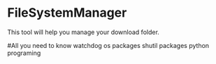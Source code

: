 # FileSystemManager
This tool will help you manage your download folder.

#All you need to know 
watchdog
os packages
shutil packages
python programing
